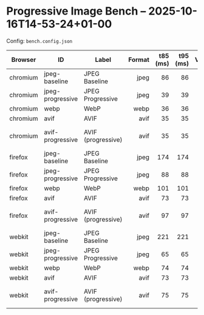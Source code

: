 # Progressive Image Bench – 2025-10-16T14-53-24+01-00

Config: `bench.config.json`


| Browser | ID | Label | Format | t85 (ms) | t95 (ms) | VisualIdx | Notes |
|---|---|---|---:|---:|---:|---:|---|
| chromium | jpeg-baseline | JPEG Baseline | jpeg | 86 | 86 | 0 |  |
| chromium | jpeg-progressive | JPEG Progressive | jpeg | 39 | 39 | 0 |  |
| chromium | webp | WebP | webp | 36 | 36 | 0 |  |
| chromium | avif | AVIF | avif | 35 | 35 | 0 |  |
| chromium | avif-progressive | AVIF (progressive) | avif | 35 | 35 | 0 | single-input progressive |
| firefox | jpeg-baseline | JPEG Baseline | jpeg | 174 | 174 | 0 |  |
| firefox | jpeg-progressive | JPEG Progressive | jpeg | 88 | 88 | 0 |  |
| firefox | webp | WebP | webp | 101 | 101 | 0 |  |
| firefox | avif | AVIF | avif | 73 | 73 | 0 |  |
| firefox | avif-progressive | AVIF (progressive) | avif | 97 | 97 | 0 | single-input progressive |
| webkit | jpeg-baseline | JPEG Baseline | jpeg | 221 | 221 | 0 |  |
| webkit | jpeg-progressive | JPEG Progressive | jpeg | 65 | 65 | 0 |  |
| webkit | webp | WebP | webp | 74 | 74 | 0 |  |
| webkit | avif | AVIF | avif | 73 | 73 | 0 |  |
| webkit | avif-progressive | AVIF (progressive) | avif | 75 | 75 | 0 | single-input progressive |